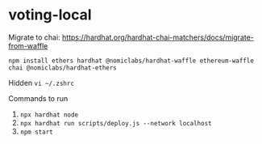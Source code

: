 # voting-local

Migrate to chai: https://hardhat.org/hardhat-chai-matchers/docs/migrate-from-waffle

`npm install ethers hardhat @nomiclabs/hardhat-waffle ethereum-waffle chai @nomiclabs/hardhat-ethers`

Hidden `vi ~/.zshrc`


Commands to run
1. `npx hardhat node`
2. `npx hardhat run scripts/deploy.js --network localhost`
3. `npm start`
